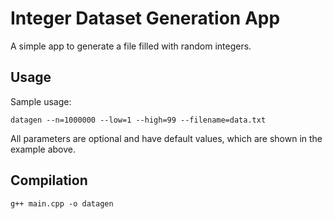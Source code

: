 # Integer Dataset Generation App

A simple app to generate a file filled with random integers.

## Usage

Sample usage:
```
datagen --n=1000000 --low=1 --high=99 --filename=data.txt
```

All parameters are optional and have default values, which are
shown in the example above.

## Compilation

```
g++ main.cpp -o datagen
```
